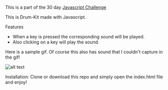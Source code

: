 This is a part of the 30 day [Javascript Challenge](https://javascript30.com/) 


This is Drum-Kit made with Javascript.

Features 
- When a key is pressed the corresponding sound will be played.
- Also clicking on a key will play the sound.

Here is a sample gif. Of course this also has sound that I couldn't capture in the gif!

![alt text](https://media.giphy.com/media/2uIhZgFy3EpeLhObiQ/giphy.gif "Image of the project")

Installation: Clone or download this repo and simply open the index.html file and enjoy!

